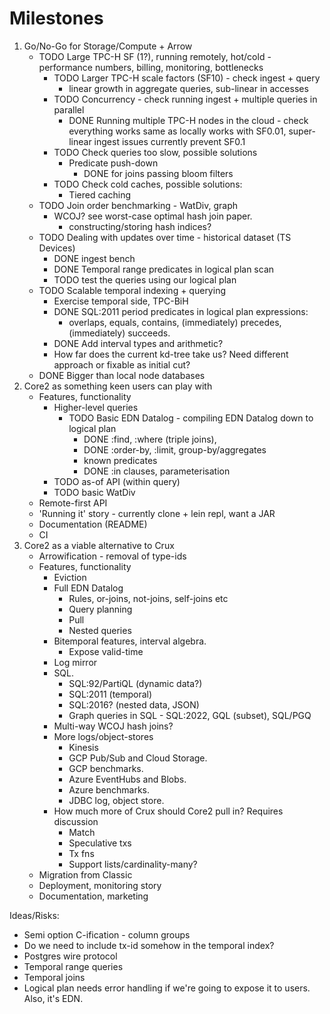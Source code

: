 # Milestones

1. Go/No-Go for Storage/Compute + Arrow
   - TODO Large TPC-H SF (1?), running remotely, hot/cold - performance numbers, billing, monitoring, bottlenecks
     - TODO Larger TPC-H scale factors (SF10) - check ingest + query
       - linear growth in aggregate queries, sub-linear in accesses
     - TODO Concurrency - check running ingest + multiple queries in parallel
       - DONE Running multiple TPC-H nodes in the cloud - check everything works same as locally
         works with SF0.01, super-linear ingest issues currently prevent SF0.1
     - TODO Check queries too slow, possible solutions
       - Predicate push-down
         - DONE for joins passing bloom filters
     - TODO Check cold caches, possible solutions:
       - Tiered caching
   - TODO Join order benchmarking - WatDiv, graph
     - WCOJ? see worst-case optimal hash join paper.
       - constructing/storing hash indices?
   - TODO Dealing with updates over time - historical dataset (TS Devices)
     - DONE ingest bench
     - DONE Temporal range predicates in logical plan scan
     - TODO test the queries using our logical plan
   - TODO Scalable temporal indexing + querying
     - Exercise temporal side, TPC-BiH
     - DONE SQL:2011 period predicates in logical plan expressions:
       - overlaps, equals, contains, (immediately) precedes, (immediately) succeeds.
     - DONE Add interval types and arithmetic?
     - How far does the current kd-tree take us? Need different approach or fixable as initial cut?
   - DONE Bigger than local node databases
2. Core2 as something keen users can play with
   - Features, functionality
     - Higher-level queries
       - TODO Basic EDN Datalog - compiling EDN Datalog down to logical plan
         - DONE :find, :where (triple joins),
         - DONE :order-by, :limit, group-by/aggregates
         - known predicates
         - DONE :in clauses, parameterisation
     - TODO as-of API (within query)
     - TODO basic WatDiv
   - Remote-first API
   - 'Running it' story - currently clone + lein repl, want a JAR
   - Documentation (README)
   - CI
3. Core2 as a viable alternative to Crux
   - Arrowification - removal of type-ids
   - Features, functionality
     - Eviction
     - Full EDN Datalog
       - Rules, or-joins, not-joins, self-joins etc
       - Query planning
       - Pull
       - Nested queries
     - Bitemporal features, interval algebra.
       - Expose valid-time
     - Log mirror
     - SQL.
       - SQL:92/PartiQL (dynamic data?)
       - SQL:2011 (temporal)
       - SQL:2016? (nested data, JSON)
       - Graph queries in SQL - SQL:2022, GQL (subset), SQL/PGQ
     - Multi-way WCOJ hash joins?
     - More logs/object-stores
       - Kinesis
       - GCP Pub/Sub and Cloud Storage.
       - GCP benchmarks.
       - Azure EventHubs and Blobs.
       - Azure benchmarks.
       - JDBC log, object store.
     - How much more of Crux should Core2 pull in? Requires discussion
       - Match
       - Speculative txs
       - Tx fns
       - Support lists/cardinality-many?
   - Migration from Classic
   - Deployment, monitoring story
   - Documentation, marketing

Ideas/Risks:
- Semi option C-ification - column groups
- Do we need to include tx-id somehow in the temporal index?
- Postgres wire protocol
- Temporal range queries
- Temporal joins
- Logical plan needs error handling if we're going to expose it to users. Also, it's EDN.
